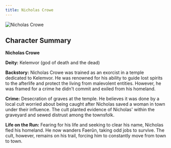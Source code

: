```yaml
---
title: Nicholas Crowe
---
```

![Nicholas Crowe](../Nicholas.webp)

## Character Summary
**Nicholas Crowe**

**Deity:** Kelemvor (god of death and the dead)

**Backstory:** Nicholas Crowe was trained as an exorcist in a temple dedicated to Kelemvor. He was renowned for his ability to guide lost spirits to the afterlife and protect the living from malevolent entities. However, he was framed for a crime he didn't commit and exiled from his homeland.

**Crime:** Desecration of graves at the temple. He believes it was done by a local cult worried about being caught after Nicholas saved a woman in town under their influence. The cult planted evidence of Nicholas' within the graveyard and sewed distrust among the townsfolk.

**Life on the Run:**  Fearing for his life and seeking to clear his name, Nicholas fled his homeland. He now wanders Faerûn, taking odd jobs to survive. The cult, however, remains on his trail, forcing him to constantly move from town to town.

